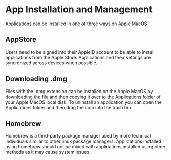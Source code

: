 # App Installation and Management

Applications can be installed in one of three ways on Apple MacOS

## AppStore

Users need to be signed into their AppleID account to be able to install applications from the Apple Store. Applications and their settings are syncronized across devices when possible. 

## Downloading .dmg

Files with the .dmg extension can be installed on the Apple MacOS by downloading the file and then copying it over to the Applications folder of your Apple MacOS local disk. To uninstall an application you can open the Applications folder and then drag the icon into the trash bin. 

## Homebrew

Homebrew is a third-party package manager used by more technical individuals similar to other linux package managers. Applications installed using homebrew should not be mixed with applications installed using other methods as it may cause system issues.